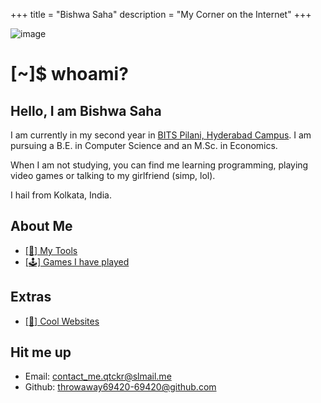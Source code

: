 +++
title = "Bishwa Saha"
description = "My Corner on the Internet"
+++

![image](https://mir-s3-cdn-cf.behance.net/project_modules/max_1200/e7d2bd61228185.5a67a07360e75.gif)

# [~]$ whoami?

## Hello, I am Bishwa Saha

I am currently in my second year in [BITS Pilani, Hyderabad Campus](https://www.bits-pilani.ac.in/hyderabad/). I am pursuing a B.E. in Computer Science and an M.Sc. in Economics.

When I am not studying, you can find me learning programming, playing video games or talking to my girlfriend (simp, lol).

I hail from Kolkata, India.

## About Me

- [[🔧] My Tools](/more/tools)
- [[🕹️] Games I have played](/more/games)

## Extras

- [[🔗] Cool Websites](/more/links)

## Hit me up

- Email: [contact_me.qtckr@slmail.me](mailto:contact_me.qtckr@slmail.me)
- Github: [throwaway69420-69420@github.com](https://github.com/throwaway69420-69420/)
